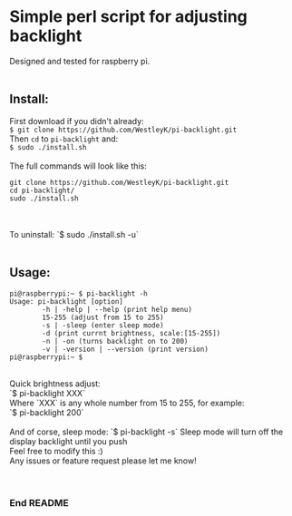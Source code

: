 # Simple perl script for adjusting backlight

Designed and tested for raspberry pi. <br>
<br>

## Install:

First download if you didn't already: <br>
`$ git clone https://github.com/WestleyK/pi-backlight.git` <br>
Then `cd` to `pi-backlight` and: <br>
`$ sudo ./install.sh` <br>
<br>
The full commands will look like this: <br>
```
git clone https://github.com/WestleyK/pi-backlight.git
cd pi-backlight/
sudo ./install.sh
```
<br>
<br>
To uninstall:
`$ sudo ./install.sh -u` <br>

<br>


## Usage:

```
pi@raspberrypi:~ $ pi-backlight -h
Usage: pi-backlight [option]
        -h | -help | --help (print help menu)
        15-255 (adjust from 15 to 255)
        -s | -sleep (enter sleep mode)
        -d (print currnt brightness, scale:[15-255])
        -n | -on (turns backlight on to 200)
        -v | -version | --version (print version)
pi@raspberrypi:~ $  
```
<br>
Quick brightness adjust:<br>
`$ pi-backlight XXX`<br>
Where `XXX` is any whole number from 15 to 255, for example:<br>
`$ pi-backlight 200`<br>
<br>
And of corse, sleep mode:  
`$ pi-backlight -s`  
Sleep mode will turn off the display backlight until you push <ENTER>  
  

<br>
Feel free to modify this :) <br>
Any issues or feature request please let me know! <br>
<br>

<br>

### End README

<br>
